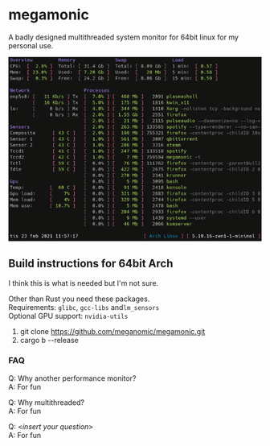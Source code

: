 # megamonic
A badly designed multithreaded system monitor for 64bit linux for my personal use.

![Screenshot](screenshot.png)

## Build instructions for 64bit Arch
I think this is what is needed but I'm not sure.

Other than Rust you need these packages.  
Requirements: `glibc`, `gcc-libs` and`lm_sensors`  
Optional GPU support: `nvidia-utils`  

1. git clone https://github.com/meganomic/megamonic.git
2. cargo b --release

### FAQ

Q: Why another performance monitor?  
A: For fun

Q: Why multithreaded?  
A: For fun

Q: <*insert your question*>  
A: For fun
